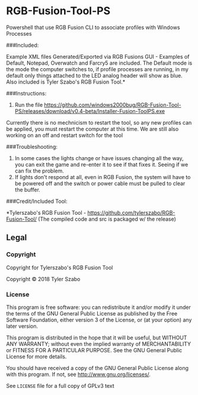 # RGB-Fusion-Tool-PS
Powershell that use RGB Fusion CLI to associate profiles with Windows Processes

###Included:

Example XML files Generated/Exported via RGB Fusions GUI - Examples of Default, Notepad, Overwatch and Farcry5 are included. The Default mode is the mode the computer switches to, if profile processes are running, in my default only things attached to the LED analog header will show as blue. Also included is Tyler Szabo's RGB Fusion Tool.*

###Instructions:
1) Run the file https://github.com/windows2000bug/RGB-Fusion-Tool-PS/releases/download/v0.4-beta/Installer-Fusion-ToolPS.exe

Currently there is no mechnicism to restart the tool, so any new profiles can be applied, you must restart the computer at this time. We are still also working on an off and restart switch for the tool

###Troubleshooting: 
1) In some cases the lights change or have issues changing all the way, you can exit the game and re-enter it to see if that fixes it. Seeing if we can fix the problem.
2) If lights don't respond at all, even in RGB Fusion, the system will have to be powered off and the switch or power cable must be pulled to clear the buffer. 

###Credit/Included Tool:

*Tylerszabo's RGB Fusion Tool - https://github.com/tylerszabo/RGB-Fusion-Tool/ (The compiled code and src is packaged w/ the release)

## Legal

### Copyright

Copyright for Tylerszabo's RGB Fusion Tool

Copyright © 2018 Tyler Szabo 

### License

This program is free software: you can redistribute it and/or modify it under the terms of the GNU General Public License as published by the Free Software Foundation, either version 3 of the License, or (at your option) any later version.

This program is distributed in the hope that it will be useful, but WITHOUT ANY WARRANTY; without even the implied warranty of  MERCHANTABILITY or FITNESS FOR A PARTICULAR PURPOSE. See the GNU General Public License for more details.

You should have received a copy of the GNU General Public License along with this program.  If not, see <http://www.gnu.org/licenses/>.

See `LICENSE` file for a full copy of GPLv3 text
